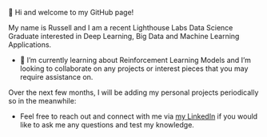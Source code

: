 👋 Hi and welcome to my GitHub page! 

My name is Russell and I am a recent Lighthouse Labs Data Science Graduate interested in Deep Learning, Big Data and Machine Learning Applications.
- 🌱 I’m currently learning about Reinforcement Learning Models and I’m looking to collaborate on any projects or interest pieces that you may require assistance on.

Over the next few months, I will be adding my personal projects periodically so in the meanwhile:
- Feel free to reach out and connect with me via [my LinkedIn](https://www.linkedin.com/in/yearwoodrussell/) if you would like to ask me any questions and test my knowledge. 

<!---
Ryearwood/Ryearwood is a ✨ special ✨ repository because its `README.md` (this file) appears on your GitHub profile.
You can click the Preview link to take a look at your changes.
--->
